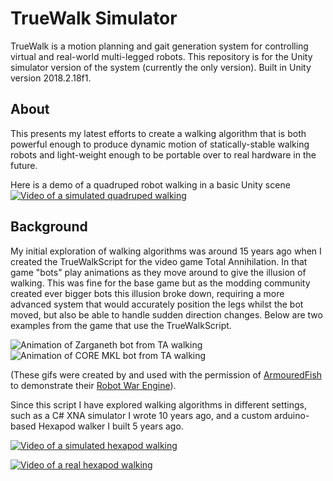 # TrueWalk Simulator
TrueWalk is a motion planning and gait generation system for controlling virtual and real-world multi-legged robots. This repository is for the Unity simulator version of the system (currently the only version). Built in Unity version 2018.2.18f1.

## About
This presents my latest efforts to create a walking algorithm that is both powerful enough to produce dynamic motion of statically-stable walking robots and light-weight enough to be portable over to real hardware in the future.

Here is a demo of a quadruped robot walking in a basic Unity scene
[![Video of a simulated quadruped walking](https://i.imgur.com/hXo4Yck.png)](https://www.youtube.com/watch?v=8O2hRkViiVs)

## Background
My initial exploration of walking algorithms was around 15 years ago when I created the TrueWalkScript for the video game Total Annihilation. In that game "bots" play animations as they move around to give the illusion of walking. This was fine for the base game but as the modding community created ever bigger bots this illusion broke down, requiring a more advanced system that would accurately position the legs whilst the bot moved, but also be able to handle sudden direction changes. Below are two examples from the game that use the TrueWalkScript.

![Animation of Zarganeth bot from TA walking](https://i.imgur.com/VkB4RCT.gif)
![Animation of CORE MKL bot from TA walking](https://i.imgur.com/eW0Ifp1.gif)

(These gifs were created by and used with the permission of [ArmouredFish](https://www.tauniverse.com/forum/member.php?u=5200) to demonstrate their [Robot War Engine](https://www.tauniverse.com/forum/showthread.php?t=45555)).

Since this script I have explored walking algorithms in different settings, such as a C# XNA simulator I wrote 10 years ago, and a custom arduino-based Hexapod walker I built 5 years ago.

[![Video of a simulated hexapod walking](https://i.imgur.com/TVnsxvj.png)](https://www.youtube.com/watch?v=lgRSC-BZ5_g)

[![Video of a real hexapod walking](https://i.imgur.com/7pARIKC.png)](https://www.youtube.com/watch?v=sR4aj7tOwko)
